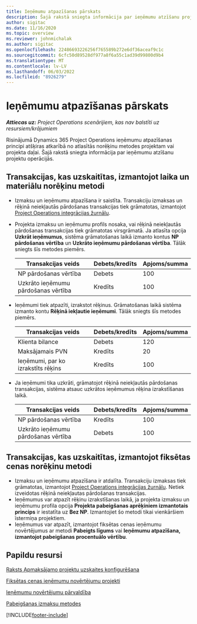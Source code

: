 ```yaml
---
title: Ieņēmumu atpazīšanas pārskats
description: Šajā rakstā sniegta informācija par ieņēmumu atzīšanu projektu operācijās.
author: sigitac
ms.date: 11/16/2020
ms.topic: overview
ms.reviewer: johnmichalak
ms.author: sigitac
ms.openlocfilehash: 22486693226256f765589b272e6df36aceaf9c1c
ms.sourcegitcommit: 6cfc50d89528df977a8f6a55c1ad39d99800d9b4
ms.translationtype: MT
ms.contentlocale: lv-LV
ms.lasthandoff: 06/03/2022
ms.locfileid: "8926279"
---
```

# <a name="revenue-recognition-overview"></a>Ieņēmumu atpazīšanas pārskats

_**Attiecas uz:** Project Operations scenārijiem, kas nav balstīti uz resursiem/krājumiem_

Risinājumā Dynamics 365 Project Operations ieņēmumu atpazīšanas principi atšķiras atkarībā no atlasītās norēķinu metodes projektam vai projekta daļai. Šajā rakstā sniegta informācija par ieņēmumu atzīšanu projektu operācijās.

## <a name="transactions-accounted-using-time-and-material-billing-method"></a>Transakcijas, kas uzskaitītas, izmantojot laika un materiālu norēķinu metodi

- Izmaksu un ieņēmumu atpazīšana ir saistīta. Transakciju izmaksas un rēķinā neiekļautās pārdošanas transakcijas tiek grāmatotas, izmantojot [Project Operations integrācijas žurnālu](../project-accounting/project-operations-integration-journal.md).
- Projekta izmaksu un ieņēmumu profils nosaka, vai rēķinā neiekļautās pārdošanas transakcijas tiek grāmatotas virsgrāmatā. Ja atlasīta opcija **Uzkrāt ieņēmumus**, sistēma grāmatošanas laikā izmanto kontus **NP pārdošanas vērtība** un **Uzkrāto ieņēmumu pārdošanas vērtība**. Tālāk sniegts šīs metodes piemērs.  

  | Transakcijas veids | Debets/kredīts | Apjoms/summa |
  | --- | --- | --- |
  | NP pārdošanas vērtība | Debets | 100 |
  | Uzkrāto ieņēmumu pārdošanas vērtība | Kredīts | 100 |

- Ieņēmumi tiek atpazīti, izrakstot rēķinus. Grāmatošanas laikā sistēma izmanto kontu **Rēķinā iekļautie ieņēmumi**. Tālāk sniegts šīs metodes piemērs.  

  | Transakcijas veids | Debets/kredīts | Apjoms/summa |
  | --- | --- | --- |
  | Klienta bilance | Debets | 120 |
  | Maksājamais PVN | Kredīts | 20 |
  | Ieņēmumi, par ko izrakstīts rēķins | Kredīts | 100 |

- Ja ieņēmumi tika uzkrāti, grāmatojot rēķinā neiekļautās pārdošanas transakcijas, sistēma atsauc uzkrātos ieņēmumus rēķina izrakstīšanas laikā.

  | Transakcijas veids | Debets/kredīts | Apjoms/summa |
  | --- | --- | --- |
  | NP pārdošanas vērtība | Kredīts | 100 |
  | Uzkrāto ieņēmumu pārdošanas vērtība | Debets | 100 |

## <a name="transactions-accounted-using-the-fixed-price-billing-method"></a>Transakcijas, kas uzskaitītas, izmantojot fiksētas cenas norēķinu metodi

- Izmaksu un ieņēmumu atpazīšana ir atdalīta. Transakciju izmaksas tiek grāmatotas, izmantojot [Project Operations integrācijas žurnālu](../project-accounting/project-operations-integration-journal.md). Netiek izveidotas rēķinā neiekļautas pārdošanas transakcijas.
- Ieņēmumus var atpazīt rēķinu izrakstīšanas laikā, ja projekta izmaksu un ieņēmumu profila opcija **Projekta pabeigšanas aprēķiniem izmantotais princips** ir iestatīta uz **Bez NP**. Izmantojiet šo metodi tikai vienkāršiem īstermiņa projektiem.
- Ieņēmumus var atpazīt, izmantojot fiksētas cenas ieņēmumu novērtējumus ar metodi **Pabeigts līgums** vai **Ieņēmumu atpazīšana, izmantojot pabeigšanas procentuālo vērtību**.

## <a name="additional-resources"></a>Papildu resursi
[Raksts Apmaksājamo projektu uzskaites konfigurēšana](../project-accounting/configure-accounting-billable-projects.md)

[Fiksētas cenas ieņēmumu novērtējumu projekti](rev-rec-percentage-completion-method.md)

[Ieņēmumu novērtējumu pārvaldība](rev-rec-completed-contract-method.md)

[Pabeigšanas izmaksu metodes](cost-complete-methods.md)


[!INCLUDE[footer-include](../includes/footer-banner.md)]